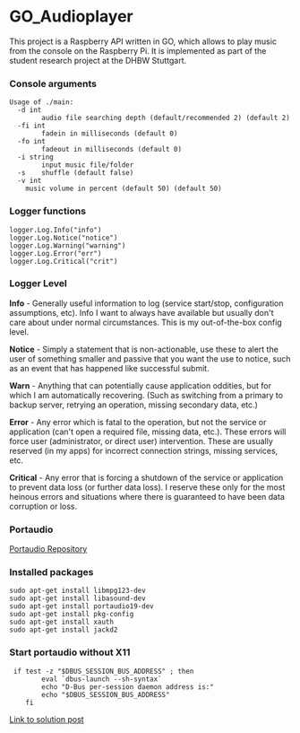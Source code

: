 # GO_Audioplayer

This project is a Raspberry API written in GO, which allows to play music from the console on the Raspberry Pi. It is implemented as part of the student research project at the DHBW Stuttgart.

### Console arguments

```
Usage of ./main:
  -d int
    	audio file searching depth (default/recommended 2) (default 2)
  -fi int
    	fadein in milliseconds (default 0)
  -fo int
    	fadeout in milliseconds (default 0)
  -i string
    	input music file/folder
  -s	shuffle (default false)
  -v int
   	music volume in percent (default 50) (default 50)
```

### Logger functions
```
logger.Log.Info("info")
logger.Log.Notice("notice")
logger.Log.Warning("warning")
logger.Log.Error("err")
logger.Log.Critical("crit")
```

### Logger Level
**Info** - Generally useful information to log (service start/stop, configuration assumptions, etc). Info I want to always have available but usually don't care about under normal circumstances. This is my out-of-the-box config level.

**Notice** - Simply a statement that is non-actionable, use these to alert the user of something smaller and passive that you want the use to notice, such as an event that has happened like successful submit.

**Warn** - Anything that can potentially cause application oddities, but for which I am automatically recovering. (Such as switching from a primary to backup server, retrying an operation, missing secondary data, etc.)

**Error** - Any error which is fatal to the operation, but not the service or application (can't open a required file, missing data, etc.). These errors will force user (administrator, or direct user) intervention. These are usually reserved (in my apps) for incorrect connection strings, missing services, etc.

**Critical** - Any error that is forcing a shutdown of the service or application to prevent data loss (or further data loss). I reserve these only for the most heinous errors and situations where there is guaranteed to have been data corruption or loss.

### Portaudio

[Portaudio Repository](https://github.com/gordonklaus/portaudio)

### Installed packages

```
sudo apt-get install libmpg123-dev
sudo apt-get install libasound-dev
sudo apt-get install portaudio19-dev
sudo apt-get install pkg-config
sudo apt-get install xauth
sudo apt-get install jackd2
```

### Start portaudio without X11

```
 if test -z "$DBUS_SESSION_BUS_ADDRESS" ; then
        eval `dbus-launch --sh-syntax`
        echo "D-Bus per-session daemon address is:"
        echo "$DBUS_SESSION_BUS_ADDRESS"
    fi
```
[Link to solution post](https://bugs.debian.org/cgi-bin/bugreport.cgi?bug=690530)
